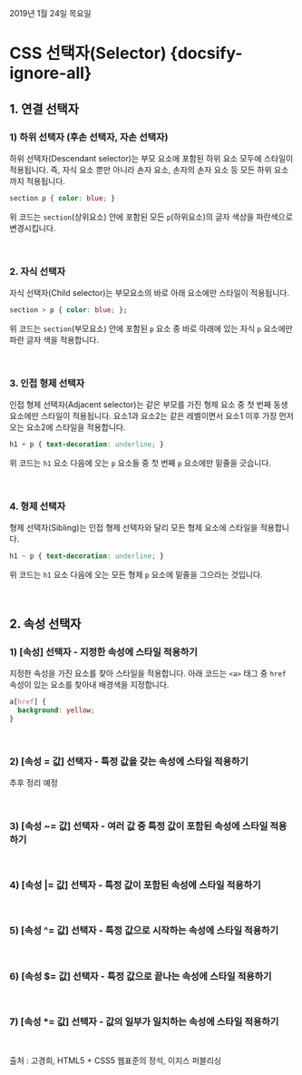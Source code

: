2019년 1월 24일 목요일

# CSS 선택자(Selector) {docsify-ignore-all}

## 1. 연결 선택자

### 1) 하위 선택자 (후손 선택자, 자손 선택자)
하위 선택자(Descendant selector)는 부모 요소에 포함된 하위 요소 모두에 스타일이 적용됩니다. 즉, 자식 요소 뿐만 아니라 손자 요소, 손자의 손자 요소 등 모든 하위 요소까지 적용됩니다.

```css
section p { color: blue; }
```

위 코드는 `section`(상위요소) 안에 포함된 모든 `p`(하위요소)의 글자 색상을 파란색으로 변경시킵니다.

&nbsp;
### 2. 자식 선택자
자식 선택자(Child selector)는 부모요소의 바로 아래 요소에만 스타일이 적용됩니다.

```css
section > p { color: blue; };
```

위 코드는 `section`(부모요소) 안에 포함된 `p` 요소 중 바로 아래에 있는 자식 `p` 요소에만 파란 글자 색을 적용합니다.

&nbsp;
### 3. 인접 형제 선택자
인접 형제 선택자(Adjacent selector)는 같은 부모를 가진 형제 요소 중 첫 번째 동생 요소에만 스타일이 적용됩니다. 요소1과 요소2는 같은 레벨이면서 요소1 이후 가장 먼저 오는 요소2에 스타일을 적용합니다.

```css
h1 + p { text-decoration: underline; }
```

위 코드는 `h1` 요소 다음에 오는 `p` 요소들 중 첫 번째 `p` 요소에만 밑줄을 긋습니다.

&nbsp;
### 4. 형제 선택자
형제 선택자(Sibling)는 인접 형제 선택자와 달리 모든 형제 요소에 스타일을 적용합니다.

```css
h1 ~ p { text-decoration: underline; }
```

위 코드는 `h1` 요소 다음에 오는 모든 형제 `p` 요소에 밑줄을 그으라는 것입니다.

&nbsp;
## 2. 속성 선택자

### 1) [속성] 선택자 - 지정한 속성에 스타일 적용하기
지정한 속성을 가진 요소를 찾아 스타일을 적용합니다. 아래 코드는 `<a>` 태그 중 `href` 속성이 있는 요소를 찾아내 배경색을 지정합니다.

```css
a[href] {
  background: yellow;
}
```

&nbsp;
### 2) [속성 = 값] 선택자 - 특정 값을 갖는 속성에 스타일 적용하기
추후 정리 예정

&nbsp;
### 3) [속성 ~= 값] 선택자 - 여러 값 중 특정 값이 포함된 속성에 스타일 적용하기

&nbsp;
### 4) [속성 |= 값] 선택자 - 특정 값이 포함된 속성에 스타일 적용하기

&nbsp;
### 5) [속성 ^= 값] 선택자 - 특정 값으로 시작하는 속성에 스타일 적용하기

&nbsp;
### 6) [속성 $= 값] 선택자 - 특정 값으로 끝나는 속성에 스타일 적용하기

&nbsp;
### 7) [속성 *= 값] 선택자 - 값의 일부가 일치하는 속성에 스타일 적용하기


&nbsp;

출처 : 고경희, HTML5 + CSS5 웹표준의 정석, 이지스 퍼블리싱